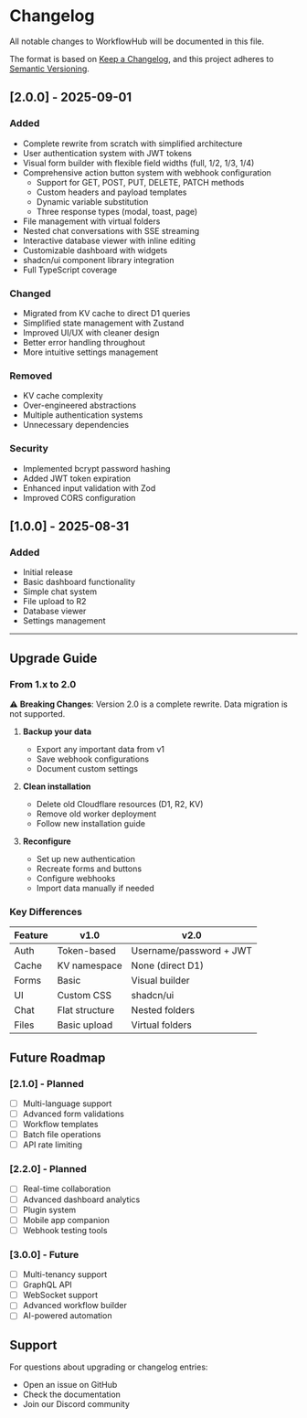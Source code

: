 # Changelog

All notable changes to WorkflowHub will be documented in this file.

The format is based on [Keep a Changelog](https://keepachangelog.com/en/1.1.0/),
and this project adheres to [Semantic Versioning](https://semver.org/spec/v2.0.0.html).

## [2.0.0] - 2025-09-01

### Added
- Complete rewrite from scratch with simplified architecture
- User authentication system with JWT tokens
- Visual form builder with flexible field widths (full, 1/2, 1/3, 1/4)
- Comprehensive action button system with webhook configuration
  - Support for GET, POST, PUT, DELETE, PATCH methods
  - Custom headers and payload templates
  - Dynamic variable substitution
  - Three response types (modal, toast, page)
- File management with virtual folders
- Nested chat conversations with SSE streaming
- Interactive database viewer with inline editing
- Customizable dashboard with widgets
- shadcn/ui component library integration
- Full TypeScript coverage

### Changed
- Migrated from KV cache to direct D1 queries
- Simplified state management with Zustand
- Improved UI/UX with cleaner design
- Better error handling throughout
- More intuitive settings management

### Removed
- KV cache complexity
- Over-engineered abstractions
- Multiple authentication systems
- Unnecessary dependencies

### Security
- Implemented bcrypt password hashing
- Added JWT token expiration
- Enhanced input validation with Zod
- Improved CORS configuration

## [1.0.0] - 2025-08-31

### Added
- Initial release
- Basic dashboard functionality
- Simple chat system
- File upload to R2
- Database viewer
- Settings management

---

## Upgrade Guide

### From 1.x to 2.0

⚠️ **Breaking Changes**: Version 2.0 is a complete rewrite. Data migration is not supported.

1. **Backup your data**
   - Export any important data from v1
   - Save webhook configurations
   - Document custom settings

2. **Clean installation**
   - Delete old Cloudflare resources (D1, R2, KV)
   - Remove old worker deployment
   - Follow new installation guide

3. **Reconfigure**
   - Set up new authentication
   - Recreate forms and buttons
   - Configure webhooks
   - Import data manually if needed

### Key Differences

| Feature | v1.0 | v2.0 |
|---------|------|------|
| Auth | Token-based | Username/password + JWT |
| Cache | KV namespace | None (direct D1) |
| Forms | Basic | Visual builder |
| UI | Custom CSS | shadcn/ui |
| Chat | Flat structure | Nested folders |
| Files | Basic upload | Virtual folders |

## Future Roadmap

### [2.1.0] - Planned
- [ ] Multi-language support
- [ ] Advanced form validations
- [ ] Workflow templates
- [ ] Batch file operations
- [ ] API rate limiting

### [2.2.0] - Planned
- [ ] Real-time collaboration
- [ ] Advanced dashboard analytics
- [ ] Plugin system
- [ ] Mobile app companion
- [ ] Webhook testing tools

### [3.0.0] - Future
- [ ] Multi-tenancy support
- [ ] GraphQL API
- [ ] WebSocket support
- [ ] Advanced workflow builder
- [ ] AI-powered automation

## Support

For questions about upgrading or changelog entries:
- Open an issue on GitHub
- Check the documentation
- Join our Discord community